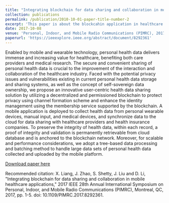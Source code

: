 ```yaml
---
title: "Integrating blockchain for data sharing and collaboration in mobile healthcare applications"
collection: publications
permalink: /publication/2010-10-01-paper-title-number-2
excerpt: 'This paper is about the blockcahin application in healthcare.'
date: 2017-10-08
venue: 'Personal, Indoor, and Mobile Radio Communications (PIMRC), 2017 IEEE 28th Annual International Symposium on'
paperurl: 'https://ieeexplore.ieee.org/abstract/document/8292361'
---
```

Enabled by mobile and wearable technology, personal health data delivers immense and increasing value for healthcare, benefiting both care providers and medical research. The secure and convenient sharing of personal health data is crucial to the improvement of the interaction and collaboration of the healthcare industry. Faced with the potential privacy issues and vulnerabilities existing in current personal health data storage and sharing systems, as well as the concept of self-sovereign data ownership, we propose an innovative user-centric health data sharing solution by utilizing a decentralized and permissioned blockchain to protect privacy using channel formation scheme and enhance the identity management using the membership service supported by the blockchain. A mobile application is deployed to collect health data from personal wearable devices, manual input, and medical devices, and synchronize data to the cloud for data sharing with healthcare providers and health insurance companies. To preserve the integrity of health data, within each record, a proof of integrity and validation is permanently retrievable from cloud database and is anchored to the blockchain network. Moreover, for scalable and performance considerations, we adopt a tree-based data processing and batching method to handle large data sets of personal health data collected and uploaded by the mobile platform.

[Download paper here](https://ieeexplore.ieee.org/abstract/document/8292361)

Recommended citation: X. Liang, J. Zhao, S. Shetty, J. Liu and D. Li, "Integrating blockchain for data sharing and collaboration in mobile healthcare applications," 2017 IEEE 28th Annual International Symposium on Personal, Indoor, and Mobile Radio Communications (PIMRC), Montreal, QC, 2017, pp. 1-5. doi: 10.1109/PIMRC.2017.8292361.
